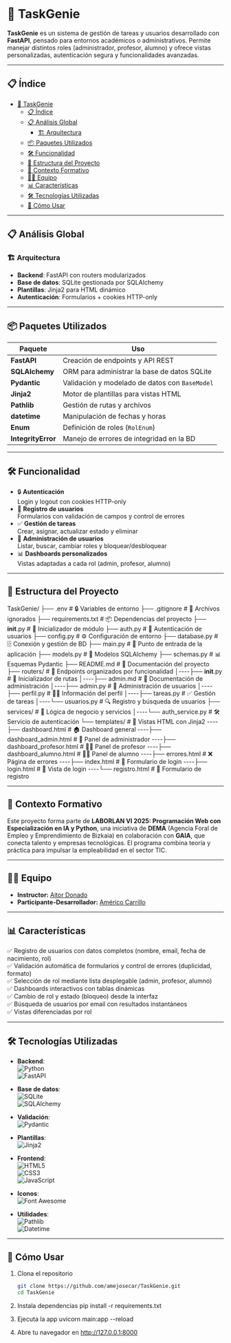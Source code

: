 # 🚀 TaskGenie

**TaskGenie** es un sistema de gestión de tareas y usuarios desarrollado con **FastAPI**, pensado para entornos académicos o administrativos. Permite manejar distintos roles (administrador, profesor, alumno) y ofrece vistas personalizadas, autenticación segura y funcionalidades avanzadas.

---

## 📋 Índice

- [🚀 TaskGenie](#-taskgenie)
  - [📋 Índice](#-índice)
  - [📋 Análisis Global](#-análisis-global)
    - [🏗️ Arquitectura](#️-arquitectura)
  - [📦 Paquetes Utilizados](#-paquetes-utilizados)
  - [🛠️ Funcionalidad](#️-funcionalidad)
  - [📁 Estructura del Proyecto](#-estructura-del-proyecto)
  - [📆 Contexto Formativo](#-contexto-formativo)
  - [👨‍💼 Equipo](#-equipo)
  - [📊 Características](#-características)
  - [🛠️ Tecnologías Utilizadas](#️-tecnologías-utilizadas)
  - [🔧 Cómo Usar](#-cómo-usar)

---

## 📋 Análisis Global

### 🏗️ Arquitectura

- **Backend**: FastAPI con routers modularizados
- **Base de datos**: SQLite gestionada por SQLAlchemy
- **Plantillas**: Jinja2 para HTML dinámico
- **Autenticación**: Formularios + cookies HTTP-only

---

## 📦 Paquetes Utilizados

| Paquete            | Uso                                            |
| ------------------ | ---------------------------------------------- |
| **FastAPI**        | Creación de endpoints y API REST               |
| **SQLAlchemy**     | ORM para administrar la base de datos SQLite   |
| **Pydantic**       | Validación y modelado de datos con `BaseModel` |
| **Jinja2**         | Motor de plantillas para vistas HTML           |
| **Pathlib**        | Gestión de rutas y archivos                    |
| **datetime**       | Manipulación de fechas y horas                 |
| **Enum**           | Definición de roles (`RolEnum`)                |
| **IntegrityError** | Manejo de errores de integridad en la BD       |

---

## 🛠️ Funcionalidad

- 🔒 **Autenticación**  
  Login y logout con cookies HTTP-only
- 📝 **Registro de usuarios**  
  Formularios con validación de campos y control de errores
- ✅ **Gestión de tareas**  
  Crear, asignar, actualizar estado y eliminar
- 👥 **Administración de usuarios**  
  Listar, buscar, cambiar roles y bloquear/desbloquear
- 📊 **Dashboards personalizados**  
  Vistas adaptadas a cada rol (admin, profesor, alumno)

---

## 📁 Estructura del Proyecto

TaskGenie/
├── .env # 🔒 Variables de entorno
├── .gitignore # 🚫 Archivos ignorados
├── requirements.txt # 📦 Dependencias del proyecto
├── **init**.py # 🧩 Inicializador de módulo
├── auth.py # 🔑 Autenticación de usuarios
├── config.py # ⚙️ Configuración de entorno
├── database.py # 🗄️ Conexión y gestión de BD
├── main.py # 🚀 Punto de entrada de la aplicación
├── models.py # 📜 Modelos SQLAlchemy
├── schemas.py # 📊 Esquemas Pydantic
├── README.md # 📖 Documentación del proyecto
├── routers/ # 📌 Endpoints organizados por funcionalidad
│----├── **init**.py # 🧩 Inicializador de rutas
│----├── admin.md # 📄 Documentación de administración
│----├── admin.py # 👥 Administración de usuarios
│----├── perfil.py # 🧑‍💼 Información del perfil
│----├── tareas.py # ✅ Gestión de tareas
│----└── usuarios.py # 🔍 Registro y búsqueda de usuarios
├── services/ # 🔧 Lógica de negocio y servicios
│----└── auth_service.py # 🛠️ Servicio de autenticación
└── templates/ # 🎨 Vistas HTML con Jinja2
----├── dashboard.html # 🏠 Dashboard general
----├── dashboard_admin.html # 👑 Panel de administrador
----├── dashboard_profesor.html # 🧑‍🏫 Panel de profesor
----├── dashboard_alumno.html # 👨‍🎓 Panel de alumno
----├── errores.html # ❌ Página de errores
----├── index.html # 🔑 Formulario de login
----├── login.html # 🎫 Vista de login
----└── registro.html # 📝 Formulario de registro

---

## 📆 Contexto Formativo

Este proyecto forma parte de **LABORLAN VI 2025: Programación Web con Especialización en IA y Python**, una iniciativa de **DEMA** (Agencia Foral de Empleo y Emprendimiento de Bizkaia) en colaboración con **GAIA**, que conecta talento y empresas tecnológicas. El programa combina teoría y práctica para impulsar la empleabilidad en el sector TIC.

---

## 👨‍💼 Equipo

- **Instructor:** [Aitor Donado](https://github.com/Aitor-Donado)
- **Participante-Desarrollador:** [Américo Carrillo](https://github.com/amejosecar)

---

## 📊 Características

✅ Registro de usuarios con datos completos (nombre, email, fecha de nacimiento, rol)  
✅ Validación automática de formularios y control de errores (duplicidad, formato)  
✅ Selección de rol mediante lista desplegable (admin, profesor, alumno)  
✅ Dashboards interactivos con tablas dinámicas  
✅ Cambio de rol y estado (bloqueo) desde la interfaz  
✅ Búsqueda de usuarios por email con resultados instantáneos  
✅ Vistas diferenciadas por rol

---

## 🛠️ Tecnologías Utilizadas

- **Backend**:  
  ![Python](https://img.shields.io/badge/Python-3776AB?logo=python&logoColor=white)  
  ![FastAPI](https://img.shields.io/badge/FastAPI-009688?logo=fastapi&logoColor=white)

- **Base de datos**:  
  ![SQLite](https://img.shields.io/badge/SQLite-07405E?logo=sqlite&logoColor=white)  
  ![SQLAlchemy](https://img.shields.io/badge/SQLAlchemy-13656B?logo=sqlalchemy&logoColor=white)

- **Validación**:  
  ![Pydantic](https://img.shields.io/badge/Pydantic-009688?logo=pydantic&logoColor=white)

- **Plantillas**:  
  ![Jinja2](https://img.shields.io/badge/Jinja2-B41717?logo=jinja&logoColor=white)

- **Frontend**:  
  ![HTML5](https://img.shields.io/badge/HTML5-E34F26?logo=html5&logoColor=white)  
  ![CSS3](https://img.shields.io/badge/CSS3-1572B6?logo=css3&logoColor=white)  
  ![JavaScript](https://img.shields.io/badge/JavaScript-F7DF1E?logo=javascript&logoColor=black)

- **Iconos**:  
  ![Font Awesome](https://img.shields.io/badge/Font%20Awesome-05122A?logo=font-awesome&logoColor=white)

- **Utilidades**:  
  ![Pathlib](https://img.shields.io/badge/Pathlib-F4BB44?logo=python&logoColor=white)  
  ![Datetime](https://img.shields.io/badge/Datetime-FFCC00?logo=python&logoColor=white)

---

## 🔧 Cómo Usar

1. Clona el repositorio

   ```bash
   git clone https://github.com/amejosecar/TaskGenie.git
   cd TaskGenie

   ```

2. Instala dependencias
   pip install -r requirements.txt

3. Ejecuta la app
   uvicorn main:app --reload

4. Abre tu navegador en http://127.0.0.1:8000
